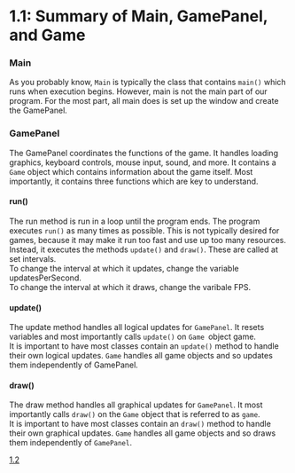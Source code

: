 # 1.1: Summary of Main, GamePanel, and Game

### Main
As you probably know, `Main` is typically the class that contains `main()` which runs when execution begins. However, main is not the main part of our program. For the most part, all main does is set up the window and create the GamePanel.

### GamePanel
The GamePanel coordinates the functions of the game. It handles loading graphics, keyboard controls, mouse input, sound, and more. It contains a `Game` object which contains information about the game itself. Most importantly, it contains three functions which are key to understand.
#### run()
The run method is run in a loop until the program ends. The program executes `run()` as many times as possible. This is not typically desired for games, because it may make it run too fast and use up too many resources. Instead, it executes the methods `update()` and `draw()`. These are called at set intervals.  
To change the interval at which it updates, change the variable updatesPerSecond.  
To change the interval at which it draws, change the varibale FPS.  
#### update()
The update method handles all logical updates for `GamePanel`. It resets variables and most importantly calls `update()` on `Game `object game.  
It is important to have most classes contain an `update()` method to handle their own logical updates.
`Game` handles all game objects and so updates them independently of GamePanel.
#### draw()
The draw method handles all graphical updates for `GamePanel`. It  most importantly calls `draw()` on the `Game` object that is referred to as `game`.  
It is important to have most classes contain an `draw()` method to handle their own graphical updates.
`Game` handles all game objects and so draws them independently of `GamePanel`.

[1.2](https://github.com/Motirock/An-Introduction-To-Java-Graphics/tree/main/Part%201/1.2)
